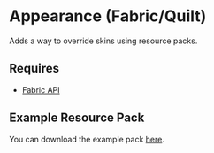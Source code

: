 # Appearance (Fabric/Quilt)  
Adds a way to override skins using resource packs.  

## Requires
- [Fabric API](https://modrinth.com/mod/fabric-api)

## Example Resource Pack  
You can download the example pack [here](https://raw.githubusercontent.com/MCLegoMan/Appearance/1.19.4/ExampleAppearanceResourcePack.zip).